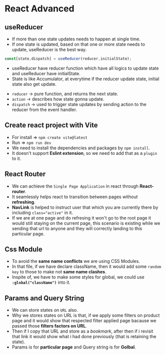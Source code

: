 # React Advanced

## useReducer
* If more than one state updates needs to happen at single time.
* If one state is updated, based on that one or more state needs to update, useReducer is the best way.
```javascript
const[state,dispatch] = useReducer(reducer,initialState);
```
* useReducer have reducer function which have all logics to update state and useReducer have initialState.
* State is like Accumulator, at everytime if the reducer update state, initial state also get update.
- `reducer` -> pure function, and returns the next state.
- `action` -> describes how state gonna update.
- `dispatch` -> used to trigger state updates by sending action to the reducer from the event handler.

## Create react project with Vite
* For install => `npm create vite@latest`
* Run => `npm run dev`
* We need to install the dependencies and packages by `npm install`.
* It doesn't support **Eslint extension**, so we need to add that as a `plugin` to it.

## React Router
* We can achieve the `Single Page Application` in react through **React-router**.
* It seamlessly helps react to transition between pages without **refreshing**.
* **NavLink** is helped to instruct user that which you are currently there by including `class="active"` in it.
* If we are at one page and do refresing it won't go to the root page it would still staying on the current page, this scenario is existing while we sending that url to anyone and they will correctly landing to this particular page.

## Css Module
* To avoid the **same name conflicts** we are using CSS Modules.
* In that file, if we have declare className, then it would add some `random key` to those to make not **same name clashes**.
* Inspite of, we have to make some styles for global, we could use **`:global("className")`** into it.

## Params and Query String
* We can store states on `URL` also.
* Why we stores states on URL is that, if we apply some filters on product page and it would show that respected filter applied page bacause we passed those **filters factors on URL**.
* Then if I copy that URL and store as a *bookmark*, after then if i revisit that link it would show what i had done previously (that is retaining the state).
* Params is for **particular page** and Query string is for **Golbal**.

